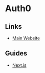 # Auth0

<!--
https://app.pluralsight.com/library/courses/react-auth0-authentication-security/table-of-contents
https://www.linkedin.com/learning/react-securing-applications-2
https://www.linkedin.com/learning/serverless-architecture
https://egghead.io/blog/saas-app-with-nextjs-prisma-auth0-and-stripe
-->

## Links

- [Main Website](https://auth0.com)

## Guides

- [Next.js](https://auth0.com/docs/quickstart/webapp/nextjs)
